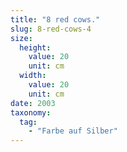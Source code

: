 ```yaml
---
title: "8 red cows."
slug: 8-red-cows-4
size:
  height:
    value: 20
    unit: cm
  width:
    value: 20
    unit: cm
date: 2003
taxonomy:
  tag:
    - "Farbe auf Silber"
---
```

